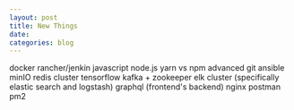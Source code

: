 ```yaml
---
layout: post
title: New Things
date:
categories: blog
---
```

docker
rancher/jenkin
javascript
node.js
yarn vs npm
advanced git
ansible
minIO
redis cluster
tensorflow
kafka + zookeeper
elk cluster (specifically elastic search and logstash)
graphql (frontend's backend)
nginx
postman
pm2
